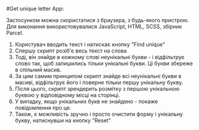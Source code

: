 #Get unique letter App:

Застосунком можна скористатися з браузера, з будь-якого пристрою. Для виконання
використовувалися JavaScript, HTML, SCSS, збірник Parcel.

1. Користувач вводить текст і натискає кнопку "Find unique"
2. Спершу скрипт розіб'є весь текст на слова
3. Тоді, він знайде в кожному слові неунікальні букви - і відфільтрує слово так,
   щоб залишились тільки унікальні букви. Ці букви збереже в спільний масив.
4. За цим самим принципом скрипт знайде всі неунікальні букви в масиві,
   відфільтрує його і поверне тільки першу унікальну букву.
5. Після цього, скрипт зрендерить розмітку з першою унікальною буквою у
   відповідному місці на сторінці.
6. У випадку, якщо унікальних букв не знайдено - покаже повідомлення про це.
7. Також, є можливість зручно і просто очистити форму і унікальну букву,
   натиснувши на кнопку "Reset"
